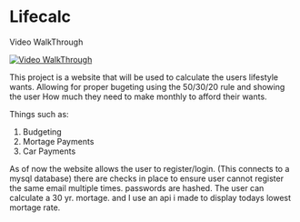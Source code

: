 # Lifecalc

Video WalkThrough

[![Video WalkThrough](https://img.youtube.com/vi/QSlW6p83lgo/0.jpg)](https://www.youtube.com/watch?v=YQSlW6p83lgo)




This project is a website that will be used to calculate the users lifestyle wants. Allowing for proper bugeting
using the 50/30/20 rule and showing the user How much they need to make monthly to afford their wants.

Things such as:
1. Budgeting
2. Mortage Payments
3. Car Payments

As of now the website allows the user to register/login. (This connects to a mysql database)
there are checks in place to ensure user cannot register the same email multiple times.
passwords are hashed.
The user can calculate a 30 yr. mortage. and I use an api i made to display todays lowest mortage rate.
